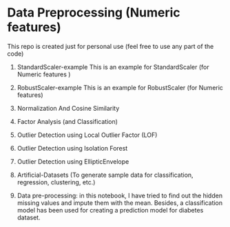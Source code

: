 # Data Preprocessing (Numeric features)

This repo is created just for personal use (feel free to use any part of the code)

1. StandardScaler-example
This is an example for StandardScaler (for Numeric features )

2. RobustScaler-example
This is an example for RobustScaler  (for Numeric features)

3. Normalization And Cosine Similarity

4. Factor Analysis (and Classification)

5. Outlier Detection using Local Outlier Factor (LOF)

6. Outlier Detection using Isolation Forest

7. Outlier Detection using EllipticEnvelope

8. Artificial-Datasets (To generate sample data for classification, regression, clustering, etc.)

9. Data pre-processing: in this notebook, I have tried to find out the hidden missing values and impute them with the mean. Besides, a classification model has been used for creating a prediction model for diabetes dataset.
